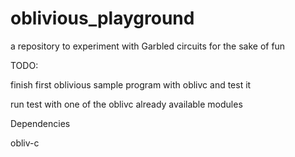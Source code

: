# oblivious_playground
a repository to experiment with Garbled circuits for the sake of fun


TODO:

finish first oblivious sample program with oblivc and test it

run test with one of the oblivc already available modules



Dependencies

obliv-c

